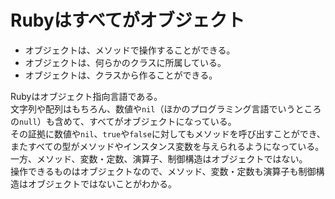 # Rubyはすべてがオブジェクト
- オブジェクトは、メソッドで操作することができる。
- オブジェクトは、何らかのクラスに所属している。
- オブジェクトは、クラスから作ることができる。

Rubyはオブジェクト指向言語である。<br>
文字列や配列はもちろん、数値や`nil`（ほかのプログラミング言語でいうところの`null`）も含めて、すべてがオブジェクトになっている。<br>
その証拠に数値や`nil`、`true`や`false`に対してもメソッドを呼び出すことができ、またすべての型がメソッドやインスタンス変数を与えられるようになっている。<br>
一方、メソッド、変数・定数、演算子、制御構造はオブジェクトではない。<br>
操作できるものはオブジェクトなので、メソッド、変数・定数も演算子も制御構造はオブジェクトではないことがわかる。
